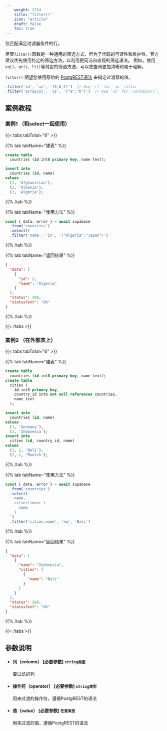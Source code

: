 ```yaml
---
    weight: 2754
    title: "filter()"
    icon: "article"
    draft: false
    toc: true
---
```



仅匹配满足过滤器条件的行。

尽管`filter()`函数是一种通用的筛选方式，但为了代码的可读性和维护性，官方建议优先使用特定的筛选方法，以利用更简洁和直观的筛选语法。
例如，使用`eq()`、`gt()`、`lt()`等特定的筛选方法，可以使查询更加清晰和易于理解。

`filter()` 期望您使用原始的 [PostgREST语法](https://postgrest.org/en/stable/api.html#operators) 来指定过滤器的值。


```ts
.filter('id', 'in', '(5,6,7)')  // Use `()` for `in` filter
.filter('arraycol', 'cs', '{"a","b"}')  // Use `cs` for `contains()`, `{}` for array values
```




## 案例教程 

### 案例1  （和select一起使用）

{{< tabs tabTotal="6" >}}

  
  
  
  
>

{{% tab tabName="建表" %}}



```sql
create table
  countries (id int8 primary key, name text);

insert into
  countries (id, name)
values
  (1, 'Afghanistan'),
  (2, 'Albania'),
  (3, 'Algeria');
```



{{% /tab %}}

{{% tab tabName="使用方法" %}}



```ts
const { data, error } = await supabase
  .from('countries')
  .select()
  .filter('name', 'in', '("Algeria","Japan")')
```



{{% /tab %}}

{{% tab tabName="返回结果" %}}



```json
{
  "data": [
    {
      "id": 3,
      "name": "Algeria"
    }
  ],
  "status": 200,
  "statusText": "OK"
}
```


{{% /tab %}}

{{< /tabs >}}



### 案例2  （在外部表上）

{{< tabs tabTotal="6" >}}

  
  
  
  
>

{{% tab tabName="建表" %}}



```sql
create table
  countries (id int8 primary key, name text);
create table
  cities (
    id int8 primary key,
    country_id int8 not null references countries,
    name text
  );

insert into
  countries (id, name)
values
  (1, 'Germany'),
  (2, 'Indonesia');
insert into
  cities (id, country_id, name)
values
  (1, 2, 'Bali'),
  (2, 1, 'Munich');
```



{{% /tab %}}

{{% tab tabName="使用方法" %}}



```ts
const { data, error } = await supabase
  .from('countries')
  .select(`
    name,
    cities!inner (
      name
    )
  `)
  .filter('cities.name', 'eq', 'Bali')
```



{{% /tab %}}

{{% tab tabName="返回结果" %}}



```json
{
  "data": [
    {
      "name": "Indonesia",
      "cities": [
        {
          "name": "Bali"
        }
      ]
    }
  ],
  "status": 200,
  "statusText": "OK"
}

```


{{% /tab %}}

{{< /tabs >}}







## 参数说明

<ul className="method-list-group">
  
<li className="method-list-item">
  <h4 className="method-list-item-label">
    <span className="method-list-item-label-name">
      列（column）
    </span>
    <span className="method-list-item-label-badge required">
      [必要参数]
    </span>
    <span className="method-list-item-validation">
      <code>string类型</code>
    </span>
  </h4>
  <div class="method-list-item-description">

要过滤的列

  </div>
  
</li>


<li className="method-list-item">
  <h4 className="method-list-item-label">
    <span className="method-list-item-label-name">
      操作符（operator）
    </span>
    <span className="method-list-item-label-badge required">
      [必要参数]
    </span>
    <span className="method-list-item-validation">
      <code>string类型</code> 
    </span>
  </h4>
  <div class="method-list-item-description">

用来过滤的操作符，遵循PostgREST的语法

  </div>

</li>


<li className="method-list-item">
  <h4 className="method-list-item-label">
    <span className="method-list-item-label-name">
      值（value）
    </span>
    <span className="method-list-item-label-badge required">
      [必要参数]
    </span>
    <span className="method-list-item-validation">
      <code>任意类型</code>
    </span>
  </h4>
  <div class="method-list-item-description">

用来过滤的值，遵循PostgREST的语法

  </div>
  
</li>

</ul>
